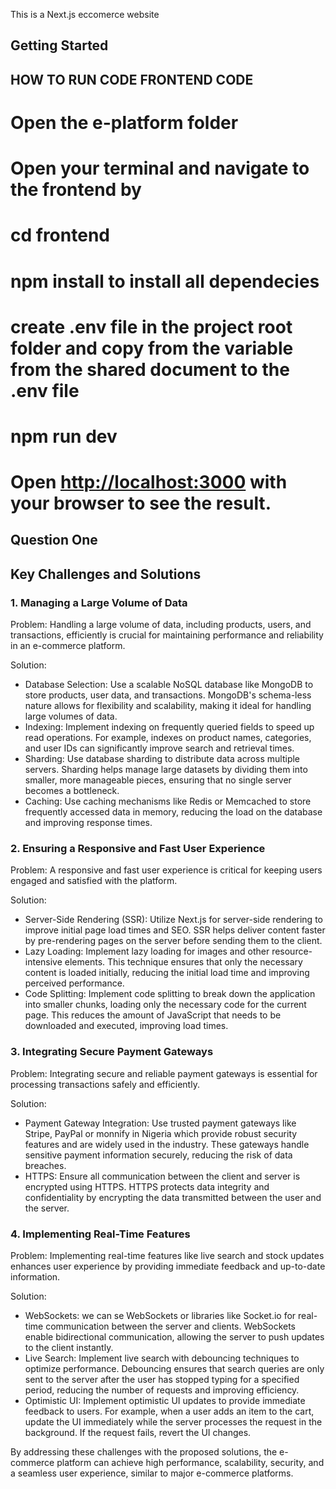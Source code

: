 This is a Next.js eccomerce website

## Getting Started 
## HOW TO RUN CODE FRONTEND CODE

# Open the e-platform folder
# Open your terminal and navigate to the frontend by 
# cd frontend 
# npm install to install all dependecies
# create .env file in the project root folder and copy from the variable from the shared document to the .env file
# npm run dev
# Open [http://localhost:3000](http://localhost:3000) with your browser to see the result.

## Question One
## Key Challenges and Solutions

### 1. Managing a Large Volume of Data

Problem:
Handling a large volume of data, including products, users, and transactions, efficiently is crucial for maintaining performance and reliability in an e-commerce platform.

Solution:
- Database Selection: Use a scalable NoSQL database like MongoDB to store products, user data, and transactions. MongoDB's schema-less nature allows for flexibility and scalability, making it ideal for handling large volumes of data.
- Indexing: Implement indexing on frequently queried fields to speed up read operations. For example, indexes on product names, categories, and user IDs can significantly improve search and retrieval times.
- Sharding: Use database sharding to distribute data across multiple servers. Sharding helps manage large datasets by dividing them into smaller, more manageable pieces, ensuring that no single server becomes a bottleneck.
- Caching: Use caching mechanisms like Redis or Memcached to store frequently accessed data in memory, reducing the load on the database and improving response times.

### 2. Ensuring a Responsive and Fast User Experience

Problem:
A responsive and fast user experience is critical for keeping users engaged and satisfied with the platform.

Solution:
- Server-Side Rendering (SSR): Utilize Next.js for server-side rendering to improve initial page load times and SEO. SSR helps deliver content faster by pre-rendering pages on the server before sending them to the client.
- Lazy Loading: Implement lazy loading for images and other resource-intensive elements. This technique ensures that only the necessary content is loaded initially, reducing the initial load time and improving perceived performance.
- Code Splitting: Implement code splitting to break down the application into smaller chunks, loading only the necessary code for the current page. This reduces the amount of JavaScript that needs to be downloaded and executed, improving load times.

### 3. Integrating Secure Payment Gateways

Problem:
Integrating secure and reliable payment gateways is essential for processing transactions safely and efficiently.

Solution:
- Payment Gateway Integration: Use trusted payment gateways like Stripe, PayPal or monnify in Nigeria which provide robust security features and are widely used in the industry. These gateways handle sensitive payment information securely, reducing the risk of data breaches.
- HTTPS: Ensure all communication between the client and server is encrypted using HTTPS. HTTPS protects data integrity and confidentiality by encrypting the data transmitted between the user and the server.

### 4. Implementing Real-Time Features

Problem:
Implementing real-time features like live search and stock updates enhances user experience by providing immediate feedback and up-to-date information.

Solution:
- WebSockets: we can se WebSockets or libraries like Socket.io for real-time communication between the server and clients. WebSockets enable bidirectional communication, allowing the server to push updates to the client instantly.
- Live Search: Implement live search with debouncing techniques to optimize performance. Debouncing ensures that search queries are only sent to the server after the user has stopped typing for a specified period, reducing the number of requests and improving efficiency.
- Optimistic UI: Implement optimistic UI updates to provide immediate feedback to users. For example, when a user adds an item to the cart, update the UI immediately while the server processes the request in the background. If the request fails, revert the UI changes.

By addressing these challenges with the proposed solutions, the e-commerce platform can achieve high performance, scalability, security, and a seamless user experience, similar to major e-commerce platforms.
